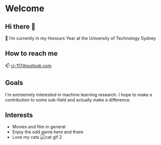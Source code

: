 # Welcome
## Hi there 👋
🔭 I’m currently in my Honours Year at the University of Technology Sydney

## How to reach me
📫 cl-117@outlook.com

## Goals
I'm extreemely interested in machine learning research. I hope to make a contribution to some sub-field and actually make a difference.

## Interests
- Movies and film in general
- Enjoy the odd game here and there
- Love my cats
![cat gif 2](https://github.com/cl-117/cl-117/assets/72725446/fd1de39f-3994-4485-b584-925f56f5b972)
